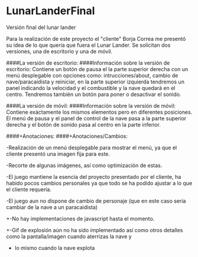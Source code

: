 # LunarLanderFinal
Versión final del lunar lander

 Para la realización de este proyecto el "cliente" Borja Correa me presentó su idea de lo que quería que fuera el Lunar Lander.
  Se solicitan dos versiones, una de escritorio y una de móvil. 
  
 ####La versión de escritorio:
 ####Información sobre la versión de escritorio:
  Contiene un botón de pausa el la parte  superior derecha con un menú desplegable con opciones como:
  intrucciones/about, cambio de nave/paracaidista y reiniciar, en la parte superior izquierda tendremos un panel
  indicando la velocidad y el combustible y la nave quedará en el centro. Tendremos también un botón para poner
  o desactivar el sonido.
  
 ####La versión de móvil:
 ####Información sobre la versión de móvil:
  Contiene exáctamente los mismos elementos pero en diferentes posiciones. El menú de pausa y el panel de control
  de la nave pasa a la parte superior derecha y el botón de sonido pasa al centro en la parte inferior.
  
 ####+Anotaciones: 
 ####+Anotaciones/Cambios: 
  
 -Realización de un menú desplegable para mostrar el menú, ya que el cliente presentó una imagen fija para este.

 -Recorte de algunas imágenes, así como optimización de estas.

 -El juego mantiene la esencia del proyecto presentado por el cliente, ha habido pocos cambios personales ya que todo se ha podido        ajustar a lo que el cliente requería.

  
 -El juego aun no dispone de cambio de personaje (que en este caso sería cambiar de la nave a un paracaidista)

  
 +-No hay implementaciones de javascript hasta el momento.

 +-Gif de explosión aún no ha sido implementado así como otros detalles como la pantalla/imagen cuando aterrizas la nave y 
 + lo mismo cuando la nave explota
